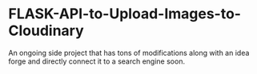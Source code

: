 # FLASK-API-to-Upload-Images-to-Cloudinary

An ongoing side project that has tons of modifications along with an idea forge and directly connect it to a search engine soon.
